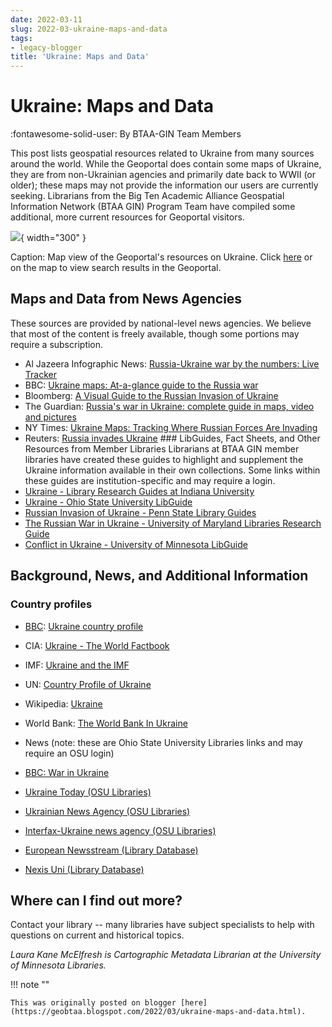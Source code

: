 ```yaml
---
date: 2022-03-11
slug: 2022-03-ukraine-maps-and-data
tags:
- legacy-blogger
title: 'Ukraine: Maps and Data'
---
```


# Ukraine: Maps and Data

:fontawesome-solid-user: By BTAA-GIN Team Members

This post lists geospatial resources related to Ukraine from many sources around the world. While the Geoportal does contain some maps of Ukraine, they are from non-Ukrainian agencies and primarily date back to WWII (or older); these maps may not provide the information our users are currently seeking. Librarians from the Big Ten Academic Alliance Geospatial Information Network (BTAA GIN) Program Team have compiled some additional, more current resources for Geoportal visitors.

[![](https://lh3.googleusercontent.com/aBojcdlN-A-bJ9RGgoVYFhAfhAlNAa97hvK7XX89h1zjRDaG5wlZwZ_dW8DqLzwrmE-3CQiT3kXnoM_QNEUFHNvmU78C6OxMPnkon1ywMaUWW_kyqszyHsV5qDUNEh_zg6gLCjVE)](https://geo.btaa.org/?f%5Bdct_spatial_sm%5D%5B%5D=Ukraine&view=mapview){ width="300" }

<!-- more -->

Caption: Map view of the Geoportal's resources on Ukraine. Click  [here](https://geo.btaa.org/?f%5Bdct_spatial_sm%5D%5B%5D=Ukraine&view=mapview) or on the map to view search results in the Geoportal.

## Maps and Data from News Agencies 

These sources are provided by national-level news agencies. We believe that most of the content is freely available, though some portions may require a subscription.

* Al Jazeera Infographic News: [Russia-Ukraine war by the numbers: Live Tracker](https://www.aljazeera.com/news/2022/2/28/russia-ukraine-crisis-in-maps-and-charts-live-news-interactive)
* BBC: [Ukraine maps: At-a-glance guide to the Russia war](https://www.bbc.com/news/world-europe-60506682)
* Bloomberg: [A Visual Guide to the Russian Invasion of Ukraine](https://www.bloomberg.com/graphics/2022-ukraine-russia-us-nato-conflict/)
* The Guardian: [Russia's war in Ukraine: complete guide in maps, video and pictures](https://www.theguardian.com/world/2022/mar/03/russias-war-in-ukraine-complete-guide-in-maps-video-and-pictures)
* NY Times: [Ukraine Maps: Tracking Where Russian Forces Are Invading](https://www.nytimes.com/interactive/2022/world/europe/ukraine-maps.html)
* Reuters: [Russia invades Ukraine](https://graphics.reuters.com/UKRAINE-CRISIS/zdpxokdxzvx/) ### LibGuides, Fact Sheets, and Other Resources from Member Libraries Librarians at BTAA GIN member libraries have created these guides to highlight and supplement the Ukraine information available in their own collections. Some links within these guides are institution-specific and may require a login.
* [Ukraine - Library Research Guides at Indiana University](https://guides.libraries.indiana.edu/c.php?g=199682)
* [Ukraine - Ohio State University LibGuide](https://guides.osu.edu/ukraine)
* [Russian Invasion of Ukraine - Penn State Library Guides](https://guides.libraries.psu.edu/ukraine)
* [The Russian War in Ukraine - University of Maryland Libraries Research Guide](https://lib.guides.umd.edu/russian-war-ukraine)
* [Conflict in Ukraine - University of Minnesota LibGuide](https://libguides.umn.edu/ukraineconflict)


## Background, News, and Additional Information

### Country profiles

* [BBC](https://www.bbc.com/news/world-europe-18018002): [Ukraine country profile](https://www.bbc.com/news/world-europe-18018002)
* CIA: [Ukraine - The World Factbook](https://www.cia.gov/the-world-factbook/countries/ukraine/)
* IMF: [Ukraine and the IMF](https://www.imf.org/en/Countries/UKR)
* UN: [Country Profile of Ukraine](https://unstats.un.org/unsd/dnss/docViewer.aspx?docID=676#start)
* Wikipedia: [Ukraine](https://en.wikipedia.org/wiki/Ukraine)
* World Bank: [The World Bank In Ukraine](https://www.worldbank.org/en/country/ukraine)

* News (note: these are Ohio State University Libraries links and may require an OSU login)

* [BBC: War in Ukraine](https://www.bbc.com/news/world-60525350)
* [Ukraine Today (OSU Libraries)](https://library.ohio-state.edu/record=b7420945~S7)
* [Ukrainian News Agency (OSU Libraries)](https://library.ohio-state.edu/search~S7?/++export/++export/1,-1,-1,B/export#:~:text=%C2%A0-,Ukrainian/0news,-agency/0\(Online/0%3A/0Serials)
* [Interfax-Ukraine news agency (OSU Libraries)](https://library.ohio-state.edu/record=b7418301~S7)
* [European Newsstream (Library Database)](https://library.ohio-state.edu/record=e1002192~S7)
* [Nexis Uni (Library Database)](https://library.ohio-state.edu/record=e1002263~S7) 

## Where can I find out more?

Contact your library -- many libraries have subject specialists to help with questions on current and historical topics.

_Laura Kane McElfresh is Cartographic Metadata Librarian at the University of Minnesota Libraries._
  
!!! note ""

	This was originally posted on blogger [here](https://geobtaa.blogspot.com/2022/03/ukraine-maps-and-data.html).

